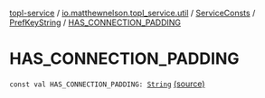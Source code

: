 [topl-service](../../../index.md) / [io.matthewnelson.topl_service.util](../../index.md) / [ServiceConsts](../index.md) / [PrefKeyString](index.md) / [HAS_CONNECTION_PADDING](./-h-a-s_-c-o-n-n-e-c-t-i-o-n_-p-a-d-d-i-n-g.md)

# HAS_CONNECTION_PADDING

`const val HAS_CONNECTION_PADDING: `[`String`](https://kotlinlang.org/api/latest/jvm/stdlib/kotlin/-string/index.html) [(source)](https://github.com/05nelsonm/TorOnionProxyLibrary-Android/blob/master/topl-service/src/main/java/io/matthewnelson/topl_service/util/ServiceConsts.kt#L278)